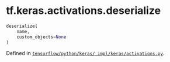 <div itemscope itemtype="http://developers.google.com/ReferenceObject">
<meta itemprop="name" content="tf.keras.activations.deserialize" />
</div>

# tf.keras.activations.deserialize

``` python
deserialize(
    name,
    custom_objects=None
)
```



Defined in [`tensorflow/python/keras/_impl/keras/activations.py`](https://www.tensorflow.org/code/tensorflow/python/keras/_impl/keras/activations.py).

